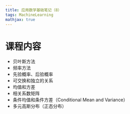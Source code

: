 ```yaml
---
title: 应用数学基础笔记（8）
tags: MachineLearning
mathjax: true
---
```


# 课程内容
+ 贝叶斯方法
+ 频率方法
+ 先验概率、后验概率
+ 可交换和独立的关系
+ 均值和方差
+ 相关系数矩阵
+ 条件均值和条件方差（Conditional Mean and Variance）
+ 多元高斯分布（正态分布）